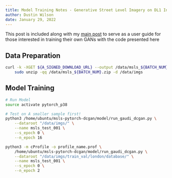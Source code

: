 ```yaml
---
title: Model Training Notes - Generative Street Level Imagery on DL1 Instances
author: Dustin Wilson
date: January 29, 2022
---
```


This post is included along with my [main post](./trained-a-gan.html) to serve as a user guide for those interested in training their own GANs with the code presented here

## Data Preparation

```bash
curl -k -XGET ${A_SIGNED_DOWNLOAD_URL} --output /data/msls_${BATCH_NUM}.zip &&\
    sudo unzip -qq /data/msls_${BATCH_NUM}.zip -d /data/imgs
```

## Model Training

```bash
# Run Model
source activate pytorch_p38

# Test on A smaller sample first!
python3 /home/ubuntu/msls-pytorch-dcgan/model/run_gaudi_dcgan.py \
    --dataroot "/data/imgs/" \
    --name msls_test_001 \
    --s_epoch 0 \
    --n_epoch 16
```

```bash
python3 -m cProfile -o profile_name.prof \
    /home/ubuntu/msls-pytorch-dcgan/model/run_gaudi_dcgan.py \
    --dataroot "/data/imgs/train_val/london/database/" \
    --name msls_test_001 \
    --s_epoch 0 \
    --n_epoch 2
```
